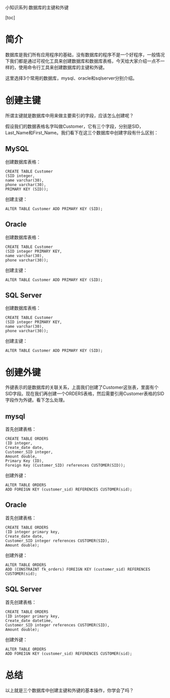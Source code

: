 小知识系列:数据库的主键和外键

[toc]

# 简介

数据库是我们所有应用程序的基础，没有数据库的程序不是一个好程序，一般情况下我们都是通过可视化工具来创建数据库和数据库表格，今天给大家介绍一点不一样的，使用命令行工具来创建数据库的主键和外键。

这里选择3个常用的数据库，mysql、oracle和sqlserver分别介绍。

# 创建主键

所谓主键就是数据库中用来做主要索引的字段，应该怎么创建呢？

假设我们的数据表格名字叫做Customer，它有三个字段，分别是SID，Last_Name和First_Name。我们看下在这三个数据库中创建字段有什么区别：

## MySQL

创建数据库表格：

```
CREATE TABLE Customer 
(SID integer, 
name varchar(30), 
phone varchar(30), 
PRIMARY KEY (SID)); 
```

创建主键：

```
ALTER TABLE Customer ADD PRIMARY KEY (SID); 
```

## Oracle

创建数据库表格：

```
CREATE TABLE Customer 
(SID integer PRIMARY KEY, 
name varchar(30), 
phone varchar(30));
```

创建主键：

```
ALTER TABLE Customer ADD PRIMARY KEY (SID); 
```

## SQL Server

创建数据库表格：

```
CREATE TABLE Customer 
(SID integer PRIMARY KEY, 
name varchar(30), 
phone varchar(30)); 
```

创建主键：

```
ALTER TABLE Customer ADD PRIMARY KEY (SID); 
```

# 创建外键

外键表示的是数据库的关联关系，上面我们创建了Customer这张表，里面有个SID字段。现在我们再创建一个ORDERS表格，然后需要引用Customer表格的SID字段作为外键。看下怎么处理。

## mysql

首先创建表格：

```
CREATE TABLE ORDERS 
(ID integer, 
Create_date date, 
Customer_SID integer, 
Amount double, 
Primary Key (ID), 
Foreign Key (Customer_SID) references CUSTOMER(SID)); 
```

创建外键：

```
ALTER TABLE ORDERS 
ADD FOREIGN KEY (customer_sid) REFERENCES CUSTOMER(sid); 
```

## Oracle

首先创建表格：

```
CREATE TABLE ORDERS 
(ID integer primary key, 
Create_date date, 
Customer_SID integer references CUSTOMER(SID), 
Amount double); 
```

创建外键：

```
ALTER TABLE ORDERS 
ADD (CONSTRAINT fk_orders) FOREIGN KEY (customer_sid) REFERENCES CUSTOMER(sid); 
```

## SQL Server

首先创建表格：

```
CREATE TABLE ORDERS 
(ID integer primary key, 
Create_date datetime, 
Customer_SID integer references CUSTOMER(SID), 
Amount double); 
```

创建外键：

```
ALTER TABLE ORDERS 
ADD FOREIGN KEY (customer_sid) REFERENCES CUSTOMER(sid); 
```

# 总结

以上就是三个数据库中创建主键和外键的基本操作，你学会了吗？
